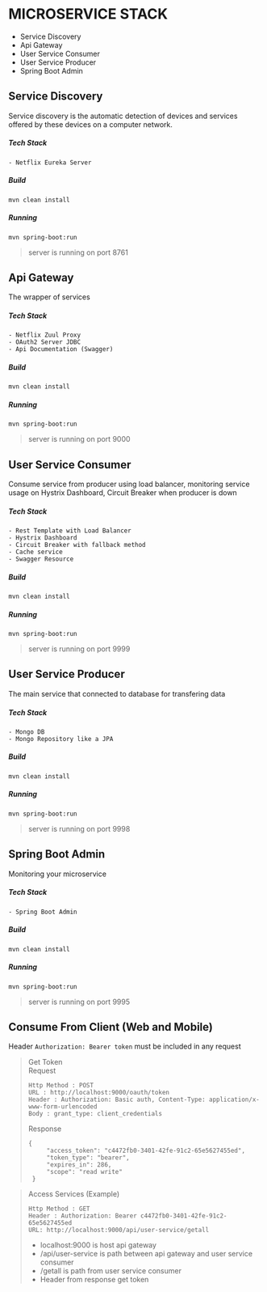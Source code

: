 # MICROSERVICE STACK
- Service Discovery
- Api Gateway
- User Service Consumer
- User Service Producer
- Spring Boot Admin

## Service Discovery
Service discovery is the automatic detection of devices and services offered by these devices on a computer network.
##### Tech Stack
```
- Netflix Eureka Server
```
##### Build
```
mvn clean install
```
##### Running
```
mvn spring-boot:run
```
> server is running on port 8761

## Api Gateway
The wrapper of services
##### Tech Stack
```
- Netflix Zuul Proxy
- OAuth2 Server JDBC
- Api Documentation (Swagger)
```
##### Build
```
mvn clean install
```
##### Running
```
mvn spring-boot:run
```
> server is running on port 9000

## User Service Consumer
Consume service from producer using load balancer, monitoring service usage on Hystrix Dashboard, Circuit Breaker when producer is down
##### Tech Stack
```
- Rest Template with Load Balancer
- Hystrix Dashboard
- Circuit Breaker with fallback method
- Cache service
- Swagger Resource
```
##### Build
```
mvn clean install
```
##### Running
```
mvn spring-boot:run
```
> server is running on port 9999

## User Service Producer
The main service that connected to database for transfering data
##### Tech Stack
```
- Mongo DB
- Mongo Repository like a JPA
```
##### Build
```
mvn clean install
```
##### Running
```
mvn spring-boot:run
```
> server is running on port 9998

## Spring Boot Admin
Monitoring your microservice
##### Tech Stack
```
- Spring Boot Admin
```
##### Build
```
mvn clean install
```
##### Running
```
mvn spring-boot:run
```
> server is running on port 9995

## Consume From Client (Web and Mobile)
Header `Authorization: Bearer token` must be included in any request

> Get Token<br>
> Request
> ```
> Http Method : POST
> URL : http://localhost:9000/oauth/token 
> Header : Authorization: Basic auth, Content-Type: application/x-www-form-urlencoded
> Body : grant_type: client_credentials
> ```
> 
> Response
> ```
> {
>      "access_token": "c4472fb0-3401-42fe-91c2-65e5627455ed",
>      "token_type": "bearer",
>      "expires_in": 286,
>      "scope": "read write"
>  }
> ```

> Access Services (Example)
> ```
> Http Method : GET
> Header : Authorization: Bearer c4472fb0-3401-42fe-91c2-65e5627455ed
> URL: http://localhost:9000/api/user-service/getall
> ```
> - localhost:9000 is host api gateway
> - /api/user-service is path between api gateway and user service consumer
> - /getall is path from user service consumer
> - Header from response get token
